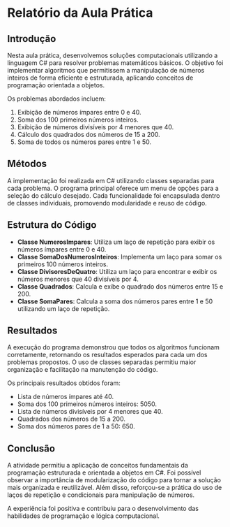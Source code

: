 # Relatório da Aula Prática

## Introdução
Nesta aula prática, desenvolvemos soluções computacionais utilizando a linguagem C# para resolver problemas matemáticos básicos. O objetivo foi implementar algoritmos que permitissem a manipulação de números inteiros de forma eficiente e estruturada, aplicando conceitos de programação orientada a objetos.

Os problemas abordados incluem:
1. Exibição de números ímpares entre 0 e 40.
2. Soma dos 100 primeiros números inteiros.
3. Exibição de números divisíveis por 4 menores que 40.
4. Cálculo dos quadrados dos números de 15 a 200.
5. Soma de todos os números pares entre 1 e 50.

## Métodos
A implementação foi realizada em C# utilizando classes separadas para cada problema. O programa principal oferece um menu de opções para a seleção do cálculo desejado. Cada funcionalidade foi encapsulada dentro de classes individuais, promovendo modularidade e reuso de código.

## Estrutura do Código
- **Classe NumerosImpares**: Utiliza um laço de repetição para exibir os números ímpares entre 0 e 40.
- **Classe SomaDosNumerosInteiros**: Implementa um laço para somar os primeiros 100 números inteiros.
- **Classe DivisoresDeQuatro**: Utiliza um laço para encontrar e exibir os números menores que 40 divisíveis por 4.
- **Classe Quadrados**: Calcula e exibe o quadrado dos números entre 15 e 200.
- **Classe SomaPares**: Calcula a soma dos números pares entre 1 e 50 utilizando um laço de repetição.

## Resultados
A execução do programa demonstrou que todos os algoritmos funcionam corretamente, retornando os resultados esperados para cada um dos problemas propostos. O uso de classes separadas permitiu maior organização e facilitação na manutenção do código.

Os principais resultados obtidos foram:
- Lista de números ímpares até 40.
- Soma dos 100 primeiros números inteiros: 5050.
- Lista de números divisíveis por 4 menores que 40.
- Quadrados dos números de 15 a 200.
- Soma dos números pares de 1 a 50: 650.

## Conclusão
A atividade permitiu a aplicação de conceitos fundamentais da programação estruturada e orientada a objetos em C#. Foi possível observar a importância de modularização do código para tornar a solução mais organizada e reutilizável. Além disso, reforçou-se a prática do uso de laços de repetição e condicionais para manipulação de números.

A experiência foi positiva e contribuiu para o desenvolvimento das habilidades de programação e lógica computacional.
